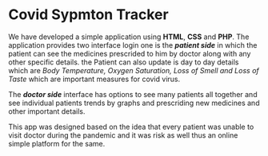 # Covid Sypmton Tracker

We have developed a simple application using **HTML**, **CSS** and **PHP**.
The application provides two interface login one is the ***patient side*** in which the patient can see the medicines prescrided to him by doctor along with any other specific details.
the Patient can also update is day to day details which are *Body Temperature, Oxygen Saturation, Loss of Smell and Loss of Taste* which are important measures for covid virus.

The ***doctor side*** interface has options to see many patients all together and see individual patients trends by graphs and prescriding new medicines and other important details.

This app was designed based on the idea that every patient was unable to visit doctor during the pandemic and it was risk as well thus an online simple platform for the same.